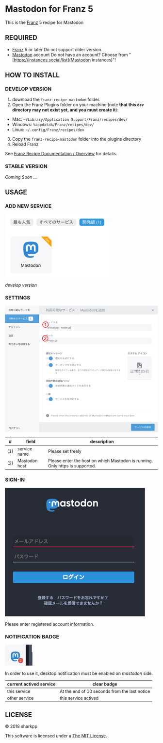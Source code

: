 # Mastodon for Franz 5

This is the [Franz](https://meetfranz.com/) 5 recipe for Mastodon

## REQUIRED

* [Franz](https://meetfranz.com/) 5 or later
  Do not support older version.
* [Mastodon](https://joinmastodon.org/) account
  Do not have an account?
  Choose from "[https://instances.social/list](Mastodon instances)"!

## HOW TO INSTALL

### DEVELOP VERSION

1. download the `franz-recipe-mastodon` folder.
2. Open the Franz Plugins folder on your machine (note **that this `dev` directory may not exist yet, and you must create it**):
  * Mac: `~/Library/Application Support/Franz/recipes/dev/`
  * Windows: `%appdata%/Franz/recipes/dev/`
  * Linux: `~/.config/Franz/recipes/dev`
3. Copy the `franz-recipe-mastodon` folder into the plugins directory
4. Reload Franz

See [Franz Recipe Documentation / Overview](https://github.com/meetfranz/plugins/blob/master/docs/integration.md)
 for details.

### STABLE VERSION

*Coming Soon ...*

## USAGE

### ADD NEW SERVICE

![](docs/add-service.png)

*develop version*

### SETTINGS

![](docs/add-service-settings.png)

| # | field | description |
|-|-|-|
| (1) | service name | Please set freely |
| (2) | Mastodon host | Please enter the host on which Mastodon is running. Only https is supported. |

### SIGN-IN

![](docs/mstdn_jp-signin.png)

Please enter registered account information.

### NOTIFICATION BADGE

![](docs/notification-badge-example.png)

In order to use it, desktop notification must be enabled on *mastodon* side.

| current actived service | clear badge |
|-|-|
| this service | At the end of 10 seconds from the last notice | 
| other service | this service actived |


## LICENSE

&copy; 2018 sharkpp

This software is licensed under a [The MIT License](http://opensource.org/licenses/MIT).

